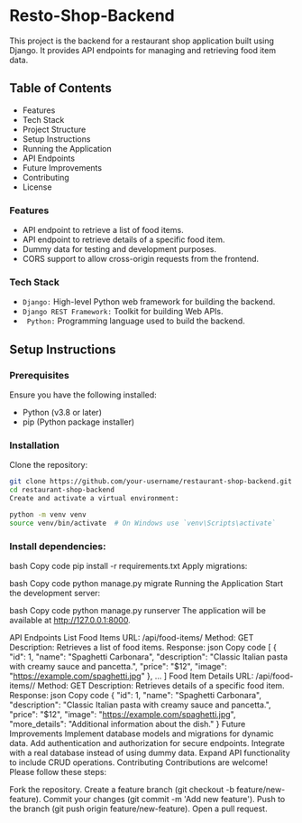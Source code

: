 # Resto-Shop-Backend

This project is the backend for a restaurant shop application built using Django. It provides API endpoints for managing and retrieving food item data.

## Table of Contents
- Features
- Tech Stack
- Project Structure
- Setup Instructions
- Running the Application
- API Endpoints
- Future Improvements
- Contributing
- License

### Features
- API endpoint to retrieve a list of food items.
- API endpoint to retrieve details of a specific food item.
- Dummy data for testing and development purposes.
- CORS support to allow cross-origin requests from the frontend.

### Tech Stack
- `Django:` High-level Python web framework for building the backend.
- `Django REST Framework:` Toolkit for building Web APIs.
- ` Python:` Programming language used to build the backend.


## Setup Instructions

### Prerequisites
Ensure you have the following installed:

- Python (v3.8 or later)
- pip (Python package installer)

### Installation
Clone the repository:

```bash
git clone https://github.com/your-username/restaurant-shop-backend.git
cd restaurant-shop-backend
Create and activate a virtual environment:
```

```bash
python -m venv venv
source venv/bin/activate  # On Windows use `venv\Scripts\activate`
```
### Install dependencies:

bash
Copy code
pip install -r requirements.txt
Apply migrations:

bash
Copy code
python manage.py migrate
Running the Application
Start the development server:

bash
Copy code
python manage.py runserver
The application will be available at http://127.0.0.1:8000.

API Endpoints
List Food Items
URL: /api/food-items/
Method: GET
Description: Retrieves a list of food items.
Response:
json
Copy code
[
  {
    "id": 1,
    "name": "Spaghetti Carbonara",
    "description": "Classic Italian pasta with creamy sauce and pancetta.",
    "price": "$12",
    "image": "https://example.com/spaghetti.jpg"
  },
  ...
]
Food Item Details
URL: /api/food-items/<id>/
Method: GET
Description: Retrieves details of a specific food item.
Response:
json
Copy code
{
  "id": 1,
  "name": "Spaghetti Carbonara",
  "description": "Classic Italian pasta with creamy sauce and pancetta.",
  "price": "$12",
  "image": "https://example.com/spaghetti.jpg",
  "more_details": "Additional information about the dish."
}
Future Improvements
Implement database models and migrations for dynamic data.
Add authentication and authorization for secure endpoints.
Integrate with a real database instead of using dummy data.
Expand API functionality to include CRUD operations.
Contributing
Contributions are welcome! Please follow these steps:

Fork the repository.
Create a feature branch (git checkout -b feature/new-feature).
Commit your changes (git commit -m 'Add new feature').
Push to the branch (git push origin feature/new-feature).
Open a pull request.